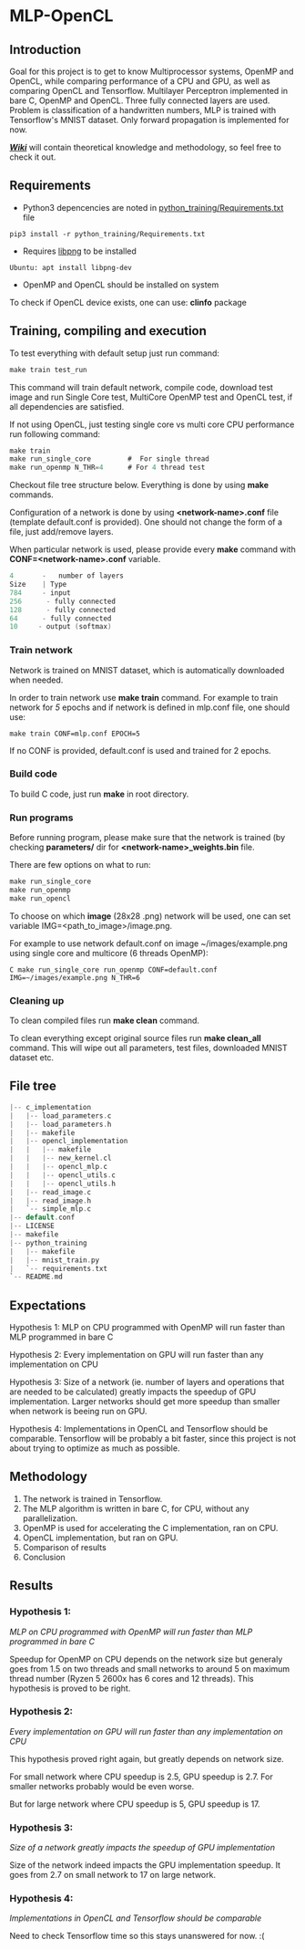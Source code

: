 # MLP-OpenCL

## Introduction
Goal for this project is to get to know Multiprocessor systems, OpenMP and OpenCL, while comparing performance of a CPU and GPU, as well as comparing OpenCL and Tensorflow.
Multilayer Perceptron implemented in bare C, OpenMP and OpenCL.
Three fully connected layers are used. Problem is classification of a handwritten numbers, MLP is trained with Tensorflow's MNIST dataset.
Only forward propagation is implemented for now.

[***Wiki***](https://github.com/miloshunter/MLP-OpenCL/wiki) will contain theoretical knowledge and methodology, so feel free to check it out.

## Requirements
 * Python3 depencencies are noted in [python_training/Requirements.txt](https://github.com/miloshunter/MLP-OpenCL/blob/master/python_training/requirements.txt) file

 `
 pip3 install -r python_training/Requirements.txt
 `

 * Requires [libpng](http://www.libpng.org/pub/png/) to be installed 
 
 `
 Ubuntu: apt install libpng-dev
 `

 * OpenMP and OpenCL should be installed on system
 
 To check if OpenCL device exists, one can use: **clinfo** package

## Training, compiling and execution
To test everything with default setup just run command:

```C
make train test_run
```

This command will train default network, compile code, download test image and run Single Core test, MultiCore OpenMP test and OpenCL test, if all dependencies are satisfied.

If not using OpenCL, just testing single core vs multi core CPU performance run following command:

```C
make train 
make run_single_core         #  For single thread
make run_openmp N_THR=4      # For 4 thread test
```

Checkout file tree structure below. Everything is done by using **make** commands.

Configuration of a network is done by using **\<network-name\>.conf** file (template default.conf is provided). One should not change the form of a file, just add/remove layers.

When particular network is used, please provide every **make** command with **CONF=\<network-name\>.conf** variable.

```C
4       -   number of layers
Size    | Type
784     - input
256      - fully connected
128      - fully connected
64      - fully connected
10     - output (softmax)
```
### Train network
Network is trained on MNIST dataset, which is automatically downloaded when needed.

In order to train network use **make train** command. For example to train network for *5* epochs and if network is defined in mlp.conf file, one should use:

```make train CONF=mlp.conf EPOCH=5```

If no CONF is provided, default.conf is used and trained for 2 epochs.

### Build code
To build C code, just run **make** in root directory.

### Run programs
Before running program, please make sure that the network is trained (by checking **parameters/** dir for **\<network-name\>_weights.bin** file.

There are few options on what to run:
```C
make run_single_core 
make run_openmp
make run_opencl
```

To choose on which **image** (28x28 .png) network will be used, one can set variable IMG=<path_to_image>/image.png.

For example to use network default.conf on image ~/images/example.png using single core and multicore (6 threads OpenMP):

```C make run_single_core run_openmp CONF=default.conf IMG=~/images/example.png N_THR=6```
### Cleaning up
To clean compiled files run **make clean** command.

To clean everything except original source files run **make clean_all** command. This will wipe out all parameters, test files, downloaded MNIST dataset etc.

## File tree
```C
|-- c_implementation
|   |-- load_parameters.c
|   |-- load_parameters.h
|   |-- makefile
|   |-- opencl_implementation
|   |   |-- makefile
|   |   |-- new_kernel.cl
|   |   |-- opencl_mlp.c
|   |   |-- opencl_utils.c
|   |   |-- opencl_utils.h
|   |-- read_image.c
|   |-- read_image.h
|   `-- simple_mlp.c
|-- default.conf
|-- LICENSE
|-- makefile
|-- python_training
|   |-- makefile
|   |-- mnist_train.py
|   `-- requirements.txt
`-- README.md
```



## Expectations
Hypothesis 1: MLP on CPU programmed with OpenMP will run faster than MLP programmed in bare C

Hypothesis 2: Every implementation on GPU will run faster than any implementation on CPU

Hypothesis 3: Size of a network (ie. number of layers and operations that are needed to be calculated) greatly impacts the speedup of GPU implementation. Larger networks should get more speedup than smaller when network is beeing run on GPU.

Hypothesis 4: Implementations in OpenCL and Tensorflow should be comparable. Tensorflow will be probably a bit faster, since this project is not about trying to optimize as much as possible.

## Methodology
1) The network is trained in Tensorflow.
2) The MLP algorithm is written in bare C, for CPU, without any parallelization.
3) OpenMP is used for accelerating the C implementation, ran on CPU.
4) OpenCL implementation, but ran on GPU.
5) Comparison of results
6) Conclusion

## Results
### Hypothesis 1:
_MLP on CPU programmed with OpenMP will run faster than MLP programmed in bare C_

Speedup for OpenMP on CPU depends on the network size but generaly goes from 1.5 on two threads and small networks to around 5 on maximum thread number (Ryzen 5 2600x has 6 cores and 12 threads).
This hypothesis is proved to be right.

### Hypothesis 2:
_Every implementation on GPU will run faster than any implementation on CPU_

This hypothesis proved right again, but greatly depends on network size.

For small network where CPU speedup is 2.5, GPU speedup is 2.7. For smaller networks probably would be even worse.

But for large network where CPU speedup is 5, GPU speedup is 17.

### Hypothesis 3:
_Size of a network greatly impacts the speedup of GPU implementation_

Size of the network indeed impacts the GPU implementation speedup. It goes from 2.7 on small network to 17 on large network.

### Hypothesis 4:
_Implementations in OpenCL and Tensorflow should be comparable_

Need to check Tensorflow time so this stays unanswered for now. :(
